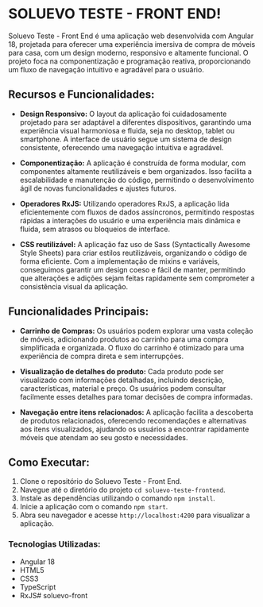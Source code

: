 # SOLUEVO TESTE - FRONT END!
Soluevo Teste - Front End é uma aplicação web desenvolvida com Angular 18, projetada para oferecer uma experiência imersiva de compra de móveis para casa, com um design moderno, responsivo e altamente funcional. O projeto foca na componentização e programação reativa, proporcionando um fluxo de navegação intuitivo e agradável para o usuário.

## **Recursos e Funcionalidades:**

-   **Design Responsivo:** O layout da aplicação foi cuidadosamente projetado para ser adaptável a diferentes dispositivos, garantindo uma experiência visual harmoniosa e fluida, seja no desktop, tablet ou smartphone. A interface de usuário segue um sistema de design consistente, oferecendo uma navegação intuitiva e agradável.
    
-   **Componentização:** A aplicação é construída de forma modular, com componentes altamente reutilizáveis e bem organizados. Isso facilita a escalabilidade e manutenção do código, permitindo o desenvolvimento ágil de novas funcionalidades e ajustes futuros.
    
-   **Operadores RxJS:** Utilizando operadores RxJS, a aplicação lida eficientemente com fluxos de dados assíncronos, permitindo respostas rápidas a interações do usuário e uma experiência mais dinâmica e fluida, sem atrasos ou bloqueios de interface.

-   **CSS reutilizável:** A aplicação faz uso de Sass (Syntactically Awesome Style Sheets) para criar estilos reutilizáveis, organizando o código de forma eficiente. Com a implementação de mixins e variáveis, conseguimos garantir um design coeso e fácil de manter, permitindo que alterações e adições sejam feitas rapidamente sem comprometer a consistência visual da aplicação.

## **Funcionalidades Principais:**

-   **Carrinho de Compras:** Os usuários podem explorar uma vasta coleção de móveis, adicionando produtos ao carrinho para uma compra simplificada e organizada. O fluxo do carrinho é otimizado para uma experiência de compra direta e sem interrupções.
    
-   **Visualização de detalhes do produto:** Cada produto pode ser visualizado com informações detalhadas, incluindo descrição, características, material e preço. Os usuários podem consultar facilmente esses detalhes para tomar decisões de compra informadas.
    
-   **Navegação entre itens relacionados:** A aplicação facilita a descoberta de produtos relacionados, oferecendo recomendações e alternativas aos itens visualizados, ajudando os usuários a encontrar rapidamente móveis que atendam ao seu gosto e necessidades.


## **Como Executar:**

1.  Clone o repositório do Soluevo Teste - Front End.
2.  Navegue até o diretório do projeto `cd soluevo-teste-frontend`.
3.  Instale as dependências utilizando o comando `npm install`.
4.  Inicie a aplicação com o comando `npm start`.
5.  Abra seu navegador e acesse `http://localhost:4200` para visualizar a aplicação.

### **Tecnologias Utilizadas:**

-   Angular 18
-   HTML5
-   CSS3
-   TypeScript
-   RxJS#   s o l u e v o - f r o n t 
 
 